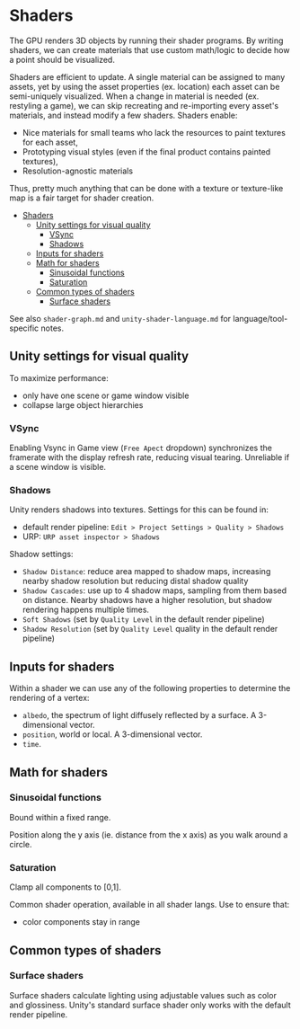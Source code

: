 # Shaders

The GPU renders 3D objects by running their shader programs. By writing shaders, we can create materials that use custom math/logic to decide how a point should be visualized.

Shaders are efficient to update. A single material can be assigned to many assets, yet by using the asset properties (ex. location) each asset can be semi-uniquely visualized. When a change in material is needed (ex. restyling a game), we can skip recreating and re-importing every asset's materials, and instead modify a few shaders. Shaders enable:

- Nice materials for small teams who lack the resources to paint textures for each asset,
- Prototyping visual styles (even if the final product contains painted textures),
- Resolution-agnostic materials

Thus, pretty much anything that can be done with a texture or texture-like map is a fair target for shader creation.

- [Shaders](#shaders)
  - [Unity settings for visual quality](#unity-settings-for-visual-quality)
    - [VSync](#vsync)
    - [Shadows](#shadows)
  - [Inputs for shaders](#inputs-for-shaders)
  - [Math for shaders](#math-for-shaders)
    - [Sinusoidal functions](#sinusoidal-functions)
    - [Saturation](#saturation)
  - [Common types of shaders](#common-types-of-shaders)
    - [Surface shaders](#surface-shaders)

See also `shader-graph.md` and `unity-shader-language.md` for language/tool-specific notes.

## Unity settings for visual quality

To maximize performance:
- only have one scene or game window visible
- collapse large object hierarchies

### VSync

Enabling Vsync in Game view (`Free Apect` dropdown) synchronizes the framerate with the display refresh rate, reducing visual tearing. Unreliable if a scene window is visible.

### Shadows

Unity renders shadows into textures. Settings for this can be found in:
- default render pipeline: `Edit > Project Settings > Quality > Shadows`
- URP: `URP asset inspector > Shadows`

Shadow settings:
- `Shadow Distance`: reduce area mapped to shadow maps, increasing nearby shadow resolution but reducing distal shadow quality
- `Shadow Cascades`: use up to 4 shadow maps, sampling from them based on distance. Nearby shadows have a higher resolution, but shadow rendering happens multiple times.
- `Soft Shadows` (set by `Quality Level` in the default render pipeline)
- `Shadow Resolution` (set by `Quality Level` quality in the default render pipeline)

## Inputs for shaders

Within a shader we can use any of the following properties to determine the rendering of a vertex:

- `albedo`, the spectrum of light diffusely reflected by a surface. A 3-dimensional vector.
- `position`, world or local. A 3-dimensional vector.
- `time`.

## Math for shaders

### Sinusoidal functions

Bound within a fixed range.

Position along the y axis (ie. distance from the x axis) as you walk around a circle.

### Saturation

Clamp all components to [0,1].

Common shader operation, available in all shader langs. Use to ensure that:

- color components stay in range

## Common types of shaders

### Surface shaders

Surface shaders calculate lighting using adjustable values such as color and glossiness. Unity's standard surface shader only works with the default render pipeline.
